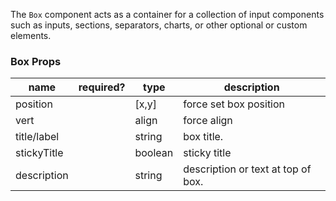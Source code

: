 The `Box` component acts as a container for a collection of input components such as inputs, sections, separators, charts, or other optional or custom elements.

### Box Props
| name | required? | type | description  |
|---|---|---|---|
| position  |  | [x,y] | force set box position    |
| vert  |  | align  | force align |
| title/label | | string | box title.
| stickyTitle | | boolean | sticky title | 
| description | | string | description or text at top of box.